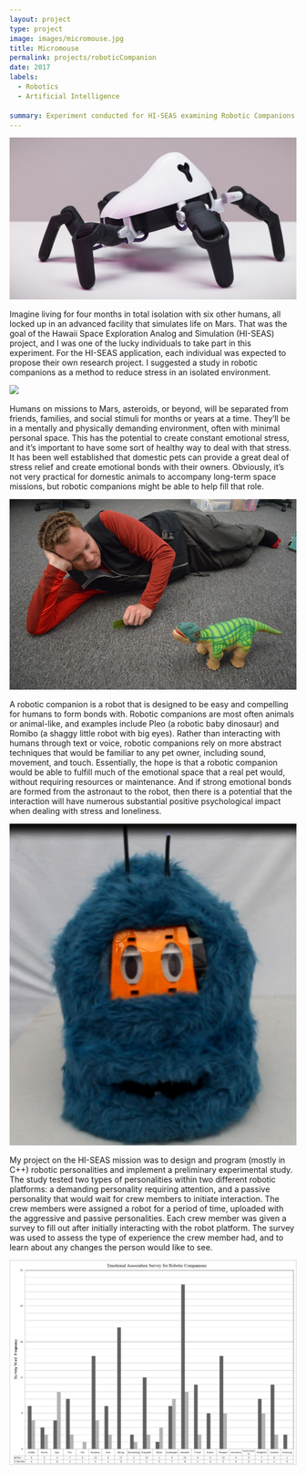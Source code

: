 ```yaml
---
layout: project
type: project
image: images/micromouse.jpg
title: Micromouse
permalink: projects/roboticCompanion
date: 2017
labels:
  - Robotics
  - Artificial Intelligence

summary: Experiment conducted for HI-SEAS examining Robotic Companions for Long Term Isolation Space Missions
---
```

<div class="ui small rounded images">
<img class="ui image" src="../images/hexaRobot.jpg">
 </div>

Imagine living for four months in total isolation with six other humans, all locked up in an advanced facility that simulates life on Mars. That was the goal of the Hawaii Space Exploration Analog and Simulation (HI-SEAS) project, and I was one of the lucky individuals to take part in this experiment. For the HI-SEAS application, each individual was expected to propose their own research project. I suggested a study in robotic companions as a method to reduce stress in an isolated environment. 


<div class="ui small rounded images">
 <img class="ui image" src="../images/IMG_1827.JPG">
</div> 

Humans on missions to Mars, asteroids, or beyond, will be separated from friends, families, and social stimuli for months or years at a time. They’ll be in a mentally and physically demanding environment, often with minimal personal space. This has the potential to create constant emotional stress, and it’s important to have some sort of healthy way to deal with that stress. It has been well established that domestic pets can provide a great deal of stress relief and create emotional bonds with their owners. Obviously, it’s not very practical for domestic animals to accompany long-term space missions, but robotic companions might be able to help fill that role.

<div class="ui small rounded images">
  <img class="ui image" src="../images/Pleo_Simon.jpg">
</div>

A robotic companion is a robot that is designed to be easy and compelling for humans to form bonds with. Robotic companions are most often animals or animal-like, and examples include Pleo (a robotic baby dinosaur) and Romibo (a shaggy little robot with big eyes). Rather than interacting with humans through text or voice, robotic companions rely on more abstract techniques that would be familiar to any pet owner, including sound, movement, and touch. Essentially, the hope is that a robotic companion would be able to fulfill much of the emotional space that a real pet would, without requiring resources or maintenance. And if strong emotional bonds are formed from the astronaut to the robot, then there is a potential that the interaction will have numerous substantial positive psychological impact when dealing with stress and loneliness.

<div class="ui small rounded images">
  <img class="ui image" src="../images/RomiboImage.JPG">
</div>

My project on the HI-SEAS mission was to design and program (mostly in C++) robotic personalities and implement a preliminary experimental study. The study tested two types of personalities within two different robotic platforms: a demanding personality requiring attention, and a passive personality that would wait for crew members to initiate interaction. The crew members were assigned a robot for a period of time, uploaded with the aggressive and passive personalities. Each crew member was given a survey to fill out after initially interacting with the robot platform. The survey was used to assess the type of experience the crew member had, and to learn about any changes the person would like to see.


<div class="ui small rounded images">
<img class="ui image" src="../images/CompareRomiboPleo.png">
 </div>





